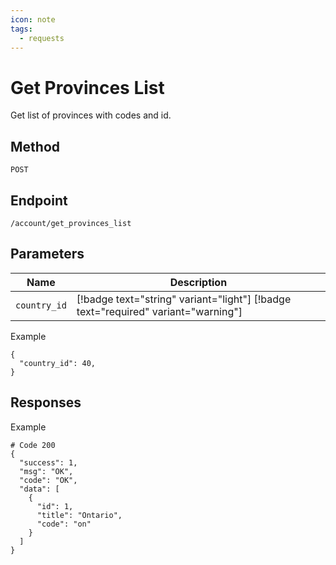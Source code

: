 ```yaml
---
icon: note
tags:
  - requests
---
```


# Get Provinces List

Get list of provinces with codes and id.

## Method

`POST`

## Endpoint

`/account/get_provinces_list`

## Parameters

Name         | Description
------------ | ---------------------------------------------------------------------------------
`country_id` | [!badge text="string" variant="light"] [!badge text="required" variant="warning"]

Example

```
{
  "country_id": 40,
}
```

## Responses

Example

```
# Code 200
{
  "success": 1,
  "msg": "OK",
  "code": "OK",
  "data": [
    {
      "id": 1,
      "title": "Ontario",
      "code": "on"
    }
  ]
}
```
